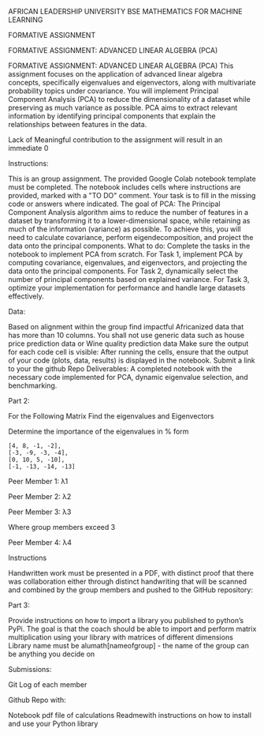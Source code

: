AFRICAN LEADERSHIP UNIVERSITY
BSE
MATHEMATICS FOR  MACHINE LEARNING

FORMATIVE ASSIGNMENT


FORMATIVE ASSIGNMENT: ADVANCED LINEAR ALGEBRA (PCA)

FORMATIVE ASSIGNMENT: ADVANCED LINEAR ALGEBRA (PCA)
This assignment focuses on the application of advanced linear algebra concepts, specifically eigenvalues and eigenvectors, along with multivariate probability topics under covariance. You will implement Principal Component Analysis (PCA) to reduce the dimensionality of a dataset while preserving as much variance as possible. PCA aims to extract relevant information by identifying principal components that explain the relationships between features in the data.

Lack of Meaningful contribution to the assignment will result in an immediate 0

Instructions:

This is an group assignment.
The provided Google Colab notebook template must be completed. The notebook includes cells where instructions are provided, marked with a "TO DO" comment. Your task is to fill in the missing code or answers where indicated.
The goal of PCA: The Principal Component Analysis algorithm aims to reduce the number of features in a dataset by transforming it to a lower-dimensional space, while retaining as much of the information (variance) as possible. To achieve this, you will need to calculate covariance, perform eigendecomposition, and project the data onto the principal components.
What to do:
Complete the tasks in the notebook to implement PCA from scratch.
For Task 1, implement PCA by computing covariance, eigenvalues, and eigenvectors, and projecting the data onto the principal components.
For Task 2, dynamically select the number of principal components based on explained variance.
For Task 3, optimize your implementation for performance and handle large datasets effectively.

Data:

Based on alignment within the group find impactful Africanized data that has more than 10 columns. You shall not use generic data such as house price prediction data or Wine quality prediction data
Make sure the output for each code cell is visible: After running the cells, ensure that the output of your code (plots, data, results) is displayed in the notebook.
Submit a link to your the github Repo
Deliverables:
A completed notebook with the necessary code implemented for PCA, dynamic eigenvalue selection, and benchmarking.

Part 2:


For the Following Matrix Find the eigenvalues and Eigenvectors

Determine the importance of the eigenvalues in % form

    [4, 8, -1, -2],
    [-3, -9, -3, -4],
    [0, 10, 5, -10],
    [-1, -13, -14, -13]


Peer Member 1: λ1


Peer Member 2: λ2


Peer Member 3: λ3


Where group members exceed 3


Peer Member 4: λ4


Instructions


Handwritten work must be presented in a PDF, with distinct proof that there was collaboration either through distinct handwriting that will be scanned and combined by the group members and pushed to the GitHub repository:






Part 3:


Provide instructions on how to import a library you published to python’s PyPi. The goal is that the coach should be able to import and perform matrix multiplication using your library with matrices of different dimensions Library name must be alumath[nameofgroup] - the name of the group can be anything you decide on



Submissions:

Git Log of each member

Github Repo with:

Notebook
pdf file of calculations
Readmewith instructions on how to install and use your Python library

